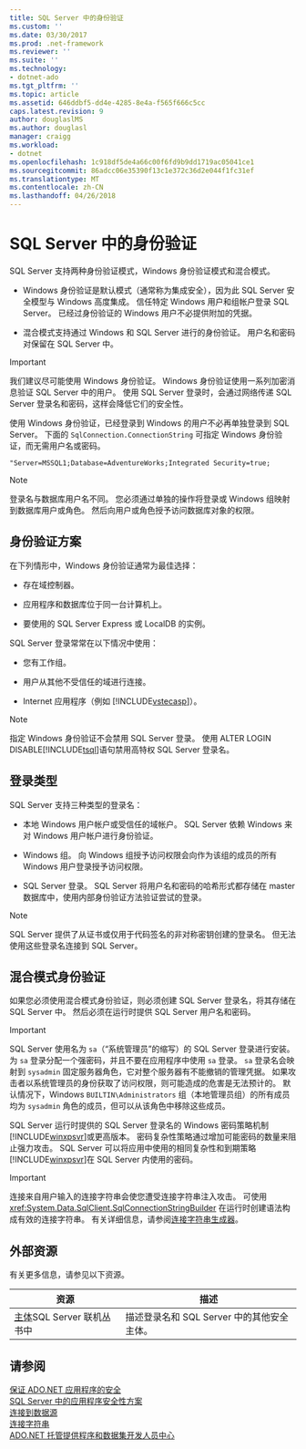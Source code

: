 ```yaml
---
title: SQL Server 中的身份验证
ms.custom: ''
ms.date: 03/30/2017
ms.prod: .net-framework
ms.reviewer: ''
ms.suite: ''
ms.technology:
- dotnet-ado
ms.tgt_pltfrm: ''
ms.topic: article
ms.assetid: 646ddbf5-dd4e-4285-8e4a-f565f666c5cc
caps.latest.revision: 9
author: douglaslMS
ms.author: douglasl
manager: craigg
ms.workload:
- dotnet
ms.openlocfilehash: 1c918df5de4a66c00f6fd9b9dd1719ac05041ce1
ms.sourcegitcommit: 86adcc06e35390f13c1e372c36d2e044f1fc31ef
ms.translationtype: MT
ms.contentlocale: zh-CN
ms.lasthandoff: 04/26/2018
---
```

# <a name="authentication-in-sql-server"></a>SQL Server 中的身份验证
SQL Server 支持两种身份验证模式，Windows 身份验证模式和混合模式。  
  
-   Windows 身份验证是默认模式（通常称为集成安全），因为此 SQL Server 安全模型与 Windows 高度集成。 信任特定 Windows 用户和组帐户登录 SQL Server。 已经过身份验证的 Windows 用户不必提供附加的凭据。  
  
-   混合模式支持通过 Windows 和 SQL Server 进行的身份验证。 用户名和密码对保留在 SQL Server 中。  
  
> [!IMPORTANT]
>  我们建议尽可能使用 Windows 身份验证。 Windows 身份验证使用一系列加密消息验证 SQL Server 中的用户。 使用 SQL Server 登录时，会通过网络传递 SQL Server 登录名和密码，这样会降低它们的安全性。  
  
 使用 Windows 身份验证，已经登录到 Windows 的用户不必再单独登录到 SQL Server。 下面的 `SqlConnection.ConnectionString` 可指定 Windows 身份验证，而无需用户名或密码。  
  
```  
"Server=MSSQL1;Database=AdventureWorks;Integrated Security=true;  
```  
  
> [!NOTE]
>  登录名与数据库用户名不同。 您必须通过单独的操作将登录或 Windows 组映射到数据库用户或角色。 然后向用户或角色授予访问数据库对象的权限。  
  
## <a name="authentication-scenarios"></a>身份验证方案  
 在下列情形中，Windows 身份验证通常为最佳选择：  
  
-   存在域控制器。  
  
-   应用程序和数据库位于同一台计算机上。  
  
-   要使用的 SQL Server Express 或 LocalDB 的实例。  
  
 SQL Server 登录常常在以下情况中使用：  
  
-   您有工作组。  
  
-   用户从其他不受信任的域进行连接。  
  
-   Internet 应用程序（例如 [!INCLUDE[vstecasp](../../../../../includes/vstecasp-md.md)]）。  
  
> [!NOTE]
>  指定 Windows 身份验证不会禁用 SQL Server 登录。 使用 ALTER LOGIN DISABLE[!INCLUDE[tsql](../../../../../includes/tsql-md.md)]语句禁用高特权 SQL Server 登录名。  
  
## <a name="login-types"></a>登录类型  
 SQL Server 支持三种类型的登录名：  
  
-   本地 Windows 用户帐户或受信任的域帐户。 SQL Server 依赖 Windows 来对 Windows 用户帐户进行身份验证。  
  
-   Windows 组。 向 Windows 组授予访问权限会向作为该组的成员的所有 Windows 用户登录授予访问权限。  
  
-   SQL Server 登录。 SQL Server 将用户名和密码的哈希形式都存储在 master 数据库中，使用内部身份验证方法验证尝试的登录。  
  
> [!NOTE]
>  SQL Server 提供了从证书或仅用于代码签名的非对称密钥创建的登录名。 但无法使用这些登录名连接到 SQL Server。  
  
## <a name="mixed-mode-authentication"></a>混合模式身份验证  
 如果您必须使用混合模式身份验证，则必须创建 SQL Server 登录名，将其存储在 SQL Server 中。 然后必须在运行时提供 SQL Server 用户名和密码。  
  
> [!IMPORTANT]
>  SQL Server 使用名为 `sa`（“系统管理员”的缩写）的 SQL Server 登录进行安装。 为 `sa` 登录分配一个强密码，并且不要在应用程序中使用 `sa` 登录。 `sa` 登录名会映射到 `sysadmin` 固定服务器角色，它对整个服务器有不能撤销的管理凭据。 如果攻击者以系统管理员的身份获取了访问权限，则可能造成的危害是无法预计的。 默认情况下，Windows `BUILTIN\Administrators` 组（本地管理员组）的所有成员均为 `sysadmin` 角色的成员，但可以从该角色中移除这些成员。  
  
 SQL Server 运行时提供的 SQL Server 登录名的 Windows 密码策略机制[!INCLUDE[winxpsvr](../../../../../includes/winxpsvr-md.md)]或更高版本。 密码复杂性策略通过增加可能密码的数量来阻止强力攻击。 SQL Server 可以将应用中使用的相同复杂性和到期策略[!INCLUDE[winxpsvr](../../../../../includes/winxpsvr-md.md)]在 SQL Server 内使用的密码。  
  
> [!IMPORTANT]
>  连接来自用户输入的连接字符串会使您遭受连接字符串注入攻击。 可使用 <xref:System.Data.SqlClient.SqlConnectionStringBuilder> 在运行时创建语法构成有效的连接字符串。 有关详细信息，请参阅[连接字符串生成器](../../../../../docs/framework/data/adonet/connection-string-builders.md)。  
  
## <a name="external-resources"></a>外部资源  
 有关更多信息，请参见以下资源。  
  
|资源|描述|  
|--------------|-----------------|  
|[主体](http://msdn.microsoft.com/library/bb543165.aspx)SQL Server 联机丛书中|描述登录名和 SQL Server 中的其他安全主体。|  
  
## <a name="see-also"></a>请参阅  
 [保证 ADO.NET 应用程序的安全](../../../../../docs/framework/data/adonet/securing-ado-net-applications.md)  
 [SQL Server 中的应用程序安全性方案](../../../../../docs/framework/data/adonet/sql/application-security-scenarios-in-sql-server.md)  
 [连接到数据源](../../../../../docs/framework/data/adonet/connecting-to-a-data-source.md)  
 [连接字符串](../../../../../docs/framework/data/adonet/connection-strings.md)  
 [ADO.NET 托管提供程序和数据集开发人员中心](http://go.microsoft.com/fwlink/?LinkId=217917)
